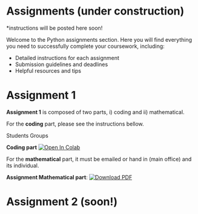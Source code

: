 # Assignments (under construction)
*instructions will be posted here soon! 

Welcome to the Python assignments section. Here you will find everything you need to successfully complete your coursework, including:
- Detailed instructions for each assignment
- Submission guidelines and deadlines
- Helpful resources and tips

# Assignment 1
**Assignment 1** is composed of two parts, i) coding and ii) mathematical. <br>

For the **coding** part, please see the instructions bellow. 

Students Groups


**Coding part** [![Open In Colab](https://colab.research.google.com/assets/colab-badge.svg)](
https://colab.research.google.com/github/ChemAI-Lab/Math4Chem/blob/main/website/Lecture_Notes/Notes/Coding/intro_python.ipynb
) 

For the **mathematical** part, it must be emailed or hand in (main office) and its individual. 

**Assignment Mathematical part**: [![Download PDF](https://img.shields.io/badge/Download_PDF-Click_Here-blue.svg)](https://github.com/ChemAI-Lab/Math4Chem/raw/main/website/Quizzes/Quiz_3.pdf)



# Assignment 2 (soon!)